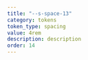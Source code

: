 ```yaml
---
title: "--s-space-13"
category: tokens
token_type: spacing
value: 4rem
description: description
order: 14
---
```

